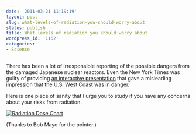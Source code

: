 ```yaml
---
date: '2011-03-21 11:19:19'
layout: post
slug: what-levels-of-radiation-you-should-worry-about
status: publish
title: What levels of radiation you should worry about
wordpress_id: '1162'
categories:
- Science
---
```


There has been a lot of irresponsible reporting of the possible dangers from the damaged Japanese nuclear reactors.  Even the New York Times was guilty of providing [an interactive presentation](http://www.nytimes.com/interactive/2011/03/16/science/plume-graphic.html) that gave a misleading impression that the U.S. West Coast was in danger.

Here is one piece of sanity that I urge you to study if you have any concerns about your risks from radiation.

[![Radiation Dose Chart](http://imgs.xkcd.com/blag/radiation.png)](http://xkcd.com/radiation/)

(Thanks to Bob Mayo for the pointer.)
